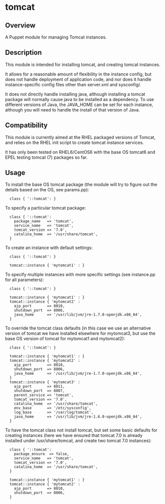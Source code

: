 tomcat
======

## Overview

A Puppet module for managing Tomcat instances.

## Description

This module is intended for installing tomcat, and creating tomcat
instances.

It allows for a reasonable amount of flexibility in the instance
config, but does not handle deployment of application code, and nor
does it handle instance-specific config files other than server.xml and
sysconfig/<instance-name>.

It does not directly handle installing java, although installing a
tomcat package will normally cause java to be installed as a
dependency.  To use different versions of Java, the JAVA_HOME can be
set for each instance, although you will need to handle the install of
that version of Java.

## Compatibility

This module is currently aimed at the RHEL packaged versions of Tomcat,
and relies on the RHEL init script to create tomcat instance services.

It has only been tested on RHEL6/CentOS6 with the base OS tomcat6 and
EPEL testing tomcat (7) packages so far.

## Usage

To install the base OS tomcat package (the module will try to figure
out the details based on the OS, see params.pp):


```puppet
  class { '::tomcat': }
```

To specify a particular tomcat package:

```puppet
  class { '::tomcat':
    package_name   => 'tomcat',
    service_name   => 'tomcat',
    tomcat_version => '7.0',
    catalina_home  => '/usr/share/tomcat',
  }
```

To create an instance with default settings:

```puppet
  class { '::tomcat': }

  tomcat::instance { 'mytomcat1' : }
```

To specify multiple instances with more specific settings (see
instance.pp for all parameters):


```puppet
  class { '::tomcat': }

  tomcat::instance { 'mytomcat1' : }
  tomcat::instance { 'mytomcat2' :
    ajp_port       => 8010,
    shutdown_port  => 8006,
    java_home      => '/usr/lib/jvm/jre-1.7.0-openjdk.x86_64',
  }
```

To override the tomcat class defaults (in this case we use an
alternative version of tomcat we have installed elsewhere for
mytomcat3, but use the base OS version of tomcat for mytomcat1 and
mytomcat2):


```puppet
  class { '::tomcat': }  

  tomcat::instance { 'mytomcat1' : }
  tomcat::instance { 'mytomcat2' :
    ajp_port       => 8010,
    shutdown_port  => 8006,
    java_home      => '/usr/lib/jvm/jre-1.7.0-openjdk.x86_64',
  }
  tomcat::instance { 'mytomcat3' :
    ajp_port       => 8011,
    shutdown_port  => 8007,
    parent_service => 'tomcat',
    tomcat_version => '7.0',
    catalina_home  => '/usr/share/tomcat',
    env_base       => '/etc/sysconfig',
    log_base       => '/var/log/tomcat',
    java_home      => '/usr/lib/jvm/jre-1.6.0-openjdk.x86_64',
  }
```

To have the tomcat class not install tomcat, but set some basic
defaults for creating instances (here we have ensured that tomcat 7.0
is already installed under /usr/share/tomcat, and create two tomcat 7.0
instances):


```puppet
  class { '::tomcat':
    package_ensure  => false,
    service_name   => 'tomcat',
    tomcat_version => '7.0',
    catalina_home  => '/usr/share/tomcat',
  }

  tomcat::instance { 'mytomcat1' : }
  tomcat::instance { 'mytomcat2' :
    ajp_port       => 8010,
    shutdown_port  => 8006,
  }
```
